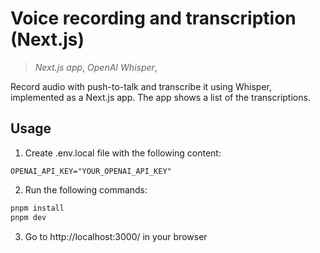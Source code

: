 # Voice recording and transcription (Next.js)

> _Next.js app_, _OpenAI Whisper_,

Record audio with push-to-talk and transcribe it using Whisper, implemented as a Next.js app. The app shows a list of the transcriptions.

## Usage

1. Create .env.local file with the following content:

```
OPENAI_API_KEY="YOUR_OPENAI_API_KEY"
```

2. Run the following commands:

```sh
pnpm install
pnpm dev
```

3. Go to http://localhost:3000/ in your browser
